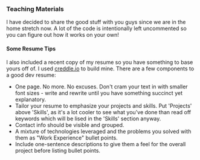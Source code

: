 ### Teaching Materials

I have decided to share the good stuff with you guys since we are in the home stretch now. A lot of the code is intentionally left uncommented so you can figure out how it works on your own!


#### Some Resume Tips
I also included a recent copy of my resume so you have something to base yours off of. I used [creddle.io](https://www.creddle.io) to build mine. 
There are a few components to a good dev resume:
- One page. No more. No excuses. Don't cram your text in with smaller font sizes - write and rewrite until you have something succinct yet explanatory.
- Tailor your resume to emphasize your projects and skills. Put 'Projects' above 'Skills', as it's a lot cooler to see what you've done than read off keywords which will be lised in the 'Skills' section anyway.
- Contact info should be visible and grouped. 
- A mixture of technologies leveraged and the problems you solved with them as "Work Experience" bullet points.
- Include one-sentence descriptions to give them a feel for the overall project before listing bullet points.